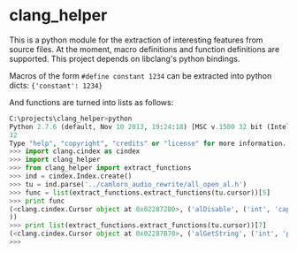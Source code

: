 clang_helper
============

This is a python module for the extraction of interesting features from source files.  At the moment, macro definitions and function definitions are supported.  This project depends on libclang's python bindings.

Macros of the form `#define constant 1234` can be extracted into python dicts: `{'constant': 1234}`

And functions are turned into lists as follows:

~~~Python
C:\projects\clang_helper>python
Python 2.7.6 (default, Nov 10 2013, 19:24:18) [MSC v.1500 32 bit (Intel)] on win
32
Type "help", "copyright", "credits" or "license" for more information.
>>> import clang.cindex as cindex
>>> import clang_helper
>>> from clang_helper import extract_functions
>>> ind = cindex.Index.create()
>>> tu = ind.parse('../camlorn_audio_rewrite/all_open_al.h')
>>> func = list(extract_functions.extract_functions(tu.cursor))[5]
>>> print func
(<clang.cindex.Cursor object at 0x022872B0>, ('alDisable', ('int', 'capability')
))
>>> print list(extract_functions.extract_functions(tu.cursor))[7]
(<clang.cindex.Cursor object at 0x02287B70>, ('alGetString', ('int', 'param')))
>>>
~~~
